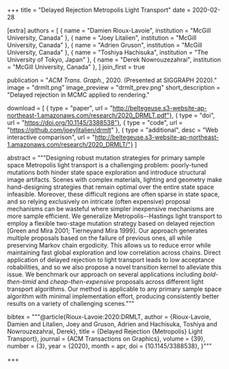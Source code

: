 +++
title = "Delayed Rejection Metropolis Light Transport"
date = 2020-02-28

[extra]
authors = [
    { name = "Damien Rioux-Lavoie", institution = "McGill University, Canada" },
    { name = "Joey Litalien", institution = "McGill University, Canada" },
    { name = "Adrien Gruson", institution = "McGill University, Canada" },
    { name = "Toshiya Hachisuka", institution = "The University of Tokyo, Japan" },
    { name = "Derek Nowrouzezahrai", institution = "McGill University, Canada" },
]
join_first = true

publication = "*ACM Trans. Graph.*, 2020. (Presented at SIGGRAPH 2020)."
image = "drmlt.png"
image_preview = "drmlt_prev.png"
short_description = "Delayed rejection in MCMC applied to rendering."

download = [
    { type = "paper", url = "http://beltegeuse.s3-website-ap-northeast-1.amazonaws.com/research/2020_DRMLT.pdf"},
    { type = "doi", url = "https://doi.org/10.1145/3388538"},
    { type = "code", url = "https://github.com/joeylitalien/drmlt" },
    { type = "additional", desc = "Web interactive comparison", url = "http://beltegeuse.s3-website-ap-northeast-1.amazonaws.com/research/2020_DRMLT/"}
]

abstract = """Designing robust mutation strategies for primary sample space Metropolis light transport is a challenging problem: poorly-tuned mutations both hinder state space exploration and introduce structural image artifacts. Scenes with complex materials, lighting and geometry make hand-designing strategies that remain optimal over the entire state space infeasible. Moreover, these difficult regions are often sparse in state space, and so relying exclusively on intricate (often expensive) proposal mechanisms can be wasteful where simpler inexpensive mechanisms are more sample efficient. We generalize Metropolis--Hastings light transport to employ a flexible two-stage mutation strategy based on delayed rejection  [Green and Mira 2001; Tierneyand Mira 1999]. Our approach generates multiple proposals based on the failure of previous ones, all while preserving Markov chain ergodicity. This allows us to reduce error while maintaining fast global exploration and low correlation across chains. Direct application of delayed rejection to light transport leads to low acceptance  robabilities, and so we also propose a novel transition kernel to alleviate this issue. We benchmark our approach on several applications including _bold-then-timid_ and  _cheap-then-expensive_ proposals across different light transport algorithms. Our method is applicable to any primary sample space algorithm with minimal implementation effort, producing consistently better results on a variety of challenging scenes."""

bibtex = """@article{Rioux-Lavoie:2020:DRMLT,
    author = {Rioux-Lavoie, Damien and Litalien, Joey and Gruson, Adrien and Hachisuka, Toshiya and Nowrouzezahrai, Derek},
    title = {Delayed Rejection {Metropolis} Light Transport},
    journal = {ACM Transactions on Graphics},
    volume = {39},
    number = {3},
    year = {2020},
    month = apr,
    doi = {10.1145/3388538},
}"""

+++
